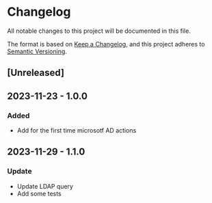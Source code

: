# Changelog

All notable changes to this project will be documented in this file.

The format is based on [Keep a Changelog](https://keepachangelog.com/en/1.0.0/),
and this project adheres to [Semantic Versioning](https://semver.org/spec/v2.0.0.html).

## [Unreleased]

## 2023-11-23 - 1.0.0

### Added

- Add for the first time microsotf AD actions

## 2023-11-29 - 1.1.0

### Update

- Update LDAP query
- Add some tests